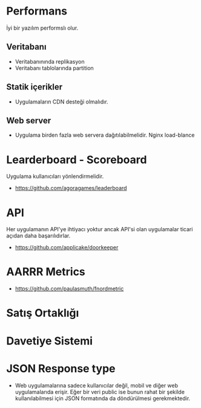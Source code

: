 # Performans

İyi bir yazılım performslı olur.

## Veritabanı

* Veritabanınında replikasyon
* Veritabanı tablolarında partition

## Statik içerikler

* Uygulamaların CDN desteği olmalıdır.

## Web server

* Uygulama birden fazla web servera dağıtılabilmelidir. Nginx load-blance

# Learderboard - Scoreboard

Uygulama kullanıcıları yönlendirmelidir. 

* https://github.com/agoragames/leaderboard

# API

Her uygulamanın API'ye ihtiyacı yoktur ancak API'si olan uygulamalar ticari açıdan daha başarılıdırlar.

* https://github.com/applicake/doorkeeper

# AARRR Metrics

* https://github.com/paulasmuth/fnordmetric

# Satış Ortaklığı

# Davetiye Sistemi

# JSON Response type

* Web uygulamalarına sadece kullanıcılar değil, mobil ve diğer web uygulamalarıda erişir. Eğer bir veri public ise bunun rahat bir şekilde kullanılabilmesi için JSON formatında da döndürülmesi gerekmektedir.




